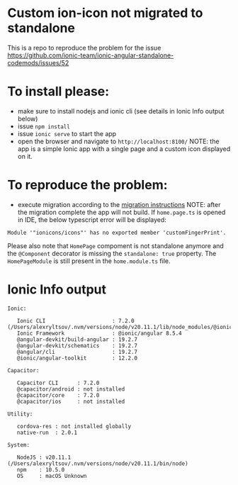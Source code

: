 # Custom ion-icon not migrated to standalone
This is a repo to reproduce the problem for the issue https://github.com/ionic-team/ionic-angular-standalone-codemods/issues/52

# To install please:

- make sure to install nodejs and ionic cli (see details in Ionic Info output below)
- issue `npm install`
- issue `ionic serve` to start the app
- open the browser and navigate to `http://localhost:8100/`
NOTE: the app is a simple Ionic app with a single page and a custom icon displayed on it.

# To reproduce the problem:

- execute migration according to the [migration instructions](https://github.com/ionic-team/ionic-angular-standalone-codemods?tab=readme-ov-file#usage)
NOTE: after the migration complete the app will not build. If `home.page.ts` is opened in IDE, the below typescript error will be displayed:
```
Module '"ionicons/icons"' has no exported member 'customFingerPrint'.
```
Please also note that `HomePage` compoment is not standalone anymore and the `@Component` decorator is missing the `standalone: true` property. The `HomePageModule` is still present in the `home.module.ts` file.

# Ionic Info output

```
Ionic:

   Ionic CLI                     : 7.2.0 (/Users/alexryltsov/.nvm/versions/node/v20.11.1/lib/node_modules/@ionic/cli)
   Ionic Framework               : @ionic/angular 8.5.4
   @angular-devkit/build-angular : 19.2.7
   @angular-devkit/schematics    : 19.2.7
   @angular/cli                  : 19.2.7
   @ionic/angular-toolkit        : 12.2.0

Capacitor:

   Capacitor CLI      : 7.2.0
   @capacitor/android : not installed
   @capacitor/core    : 7.2.0
   @capacitor/ios     : not installed

Utility:

   cordova-res : not installed globally
   native-run  : 2.0.1

System:

   NodeJS : v20.11.1 (/Users/alexryltsov/.nvm/versions/node/v20.11.1/bin/node)
   npm    : 10.5.0
   OS     : macOS Unknown
```
